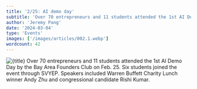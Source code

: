 ```yaml
---
title: '2/25: AI demo day'
subtitle: 'Over 70 entrepreneurs and 11 students attended the 1st AI Demo Day by the Bay Area Founders Club on Feb. 25.'
author: 'Jeremy Pang'
date: '2024-03-04'
type: 'Events'
images: ['/images/articles/002.1.webp']
wordcount: 42
---
```


<img src={images[0]} alt={title} class="w-[800px] h-auto ml-auto mr-auto mb-10 rounded-3xl"/>
Over 70 entrepreneurs and 11 students attended the 1st AI Demo Day by the Bay Area Founders Club on Feb. 25. Six students joined the event through SVYEP. Speakers included Warren Buffett Charity Lunch winner Andy Zhu and congressional candidate Rishi Kumar.
